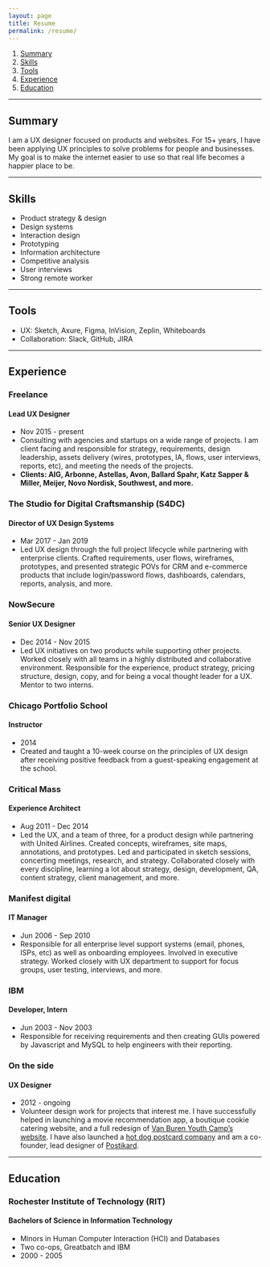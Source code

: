 ```yaml
---
layout: page
title: Resume
permalink: /resume/
---
```


1. [Summary](#summary)
2. [Skills](#skills)
3. [Tools](#tools)
4. [Experience](#experience)
5. [Education](#education)

---

## <a name="summary"></a>Summary
I am a UX designer focused on products and websites. For 15+ years, I have been applying UX principles to solve problems for people and businesses. My goal is to make the internet easier to use so that real life becomes a happier place to be.

---

## <a name="skills"></a>Skills
- Product strategy & design
- Design systems
- Interaction design
- Prototyping
- Information architecture
- Competitive analysis
- User interviews
- Strong remote worker

---

## <a name="tools"></a>Tools
- UX: Sketch, Axure, Figma, InVision, Zeplin, Whiteboards
- Collaboration: Slack, GitHub, JIRA

---

## <a name="experience"></a>Experience

### Freelance
#### Lead UX Designer
- Nov 2015 - present
- Consulting with agencies and startups on a wide range of projects. I am client facing and responsible for strategy, requirements, design leadership, assets delivery (wires, prototypes, IA, flows, user interviews, reports, etc), and meeting the needs of the projects.
- __Clients: AIG, Arbonne, Astellas, Avon, Ballard Spahr, Katz Sapper & Miller, Meijer, Novo Nordisk, Southwest, and more.__

### The Studio for Digital Craftsmanship (S4DC)
#### Director of UX Design Systems
- Mar 2017 - Jan 2019
- Led UX design through the full project lifecycle while partnering with enterprise clients. Crafted requirements, user flows, wireframes, prototypes, and presented strategic POVs for CRM and e-commerce products that include login/password flows, dashboards, calendars, reports, analysis, and more.

### NowSecure
#### Senior UX Designer
- Dec 2014 - Nov 2015
- Led UX initiatives on two products while supporting other projects. Worked closely with all teams in a highly distributed and collaborative environment. Responsible for the experience, product strategy, pricing structure, design, copy, and for being a vocal thought leader for a UX. Mentor to two interns.

### Chicago Portfolio School
#### Instructor
- 2014
- Created and taught a 10-week course on the principles of UX design after receiving positive feedback from a guest-speaking engagement at the school.

### Critical Mass
#### Experience Architect
- Aug 2011 - Dec 2014
- Led the UX, and a team of three, for a product design while partnering with United Airlines. Created concepts, wireframes, site maps, annotations, and prototypes. Led and participated in sketch sessions, concerting meetings, research, and strategy. Collaborated closely with every discipline, learning a lot about strategy, design, development, QA, content strategy, client management, and more.

### Manifest digital
#### IT Manager
- Jun 2006 - Sep 2010
- Responsible for all enterprise level support systems (email, phones, ISPs, etc) as well as onboarding employees. Involved in executive strategy. Worked closely with UX department to support for focus groups, user testing, interviews, and more.

### IBM
#### Developer, Intern
- Jun 2003 - Nov 2003
- Responsible for receiving requirements and then creating GUIs powered by Javascript and MySQL to help engineers with their reporting.

### On the side
#### UX Designer
- 2012 - ongoing
- Volunteer design work for projects that interest me. I have successfully helped in launching a movie recommendation app, a boutique cookie catering website, and a full redesign of [Van Buren Youth Camp’s website](/vbyc/). I have also launched a [hot dog postcard company](/hahahotdogs/) and am a co-founder, lead designer of [Postikard](/postikard/).

---

## <a name="education"></a>Education

### Rochester Institute of Technology (RIT)
#### Bachelors of Science in Information Technology
- Minors in Human Computer Interaction (HCI) and Databases
- Two co-ops, Greatbatch and IBM
- 2000 - 2005
